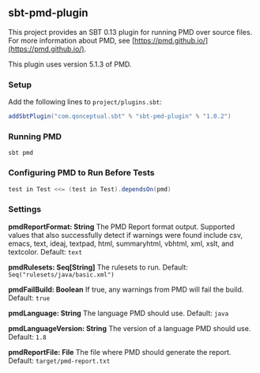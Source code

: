 ## sbt-pmd-plugin ##
This project provides an SBT 0.13 plugin for running PMD over source files. For more information about PMD, see [https://pmd.github.io/](https://pmd.github.io/).

This plugin uses version 5.1.3 of PMD.

### Setup ###
Add the following lines to `project/plugins.sbt`:

```scala
addSbtPlugin("com.qonceptual.sbt" % "sbt-pmd-plugin" % "1.0.2")
```

### Running PMD ###
`sbt pmd`

### Configuring PMD to Run Before Tests ###
```scala
test in Test <<= (test in Test).dependsOn(pmd)
```

### Settings ###

**pmdReportFormat: String** The PMD Report format output. Supported values that also successfully detect if warnings were found include csv, emacs, text, ideaj, textpad, html, summaryhtml, vbhtml, xml, xslt, and textcolor. Default: `text`

**pmdRulesets: Seq[String]** The rulesets to run. Default: `Seq("rulesets/java/basic.xml")`

**pmdFailBuild: Boolean** If true, any warnings from PMD will fail the build. Default: `true`

**pmdLanguage: String** The language PMD should use. Default: `java`

**pmdLanguageVersion: String** The version of a language PMD should use. Default: `1.8`

**pmdReportFile: File** The file where PMD should generate the report. Default: `target/pmd-report.txt`
